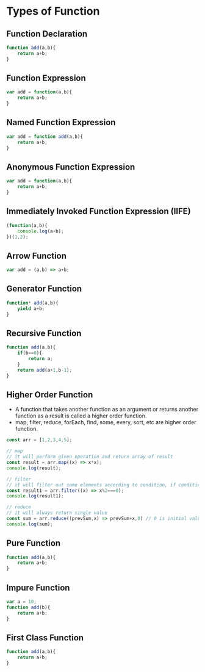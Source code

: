 # Types of Function
## Function Declaration
```js
function add(a,b){
    return a+b;
}
```
## Function Expression
```js
var add = function(a,b){
    return a+b;
}
```

## Named Function Expression
```js
var add = function add(a,b){
    return a+b;
}
```

## Anonymous Function Expression
```js
var add = function(a,b){
    return a+b;
}
```

## Immediately Invoked Function Expression (IIFE)
```js
(function(a,b){
    console.log(a+b);
})(1,2);
```

## Arrow Function
```js
var add = (a,b) => a+b;
```

## Generator Function
```js
function* add(a,b){
    yield a+b;
}
```

## Recursive Function
```js
function add(a,b){
    if(b==0){
        return a;
    }
    return add(a+1,b-1);
}
```

## Higher Order Function
- A function that takes another function as an argument or returns another function as a result is called a higher order function.
- map, filter, reduce, forEach, find, some, every, sort, etc are higher order function.

```js
const arr = [1,2,3,4,5];

// map
// it will perform given operation and return array of result
const result = arr.map((x) => x*x);
console.log(result);

// filter
// it will filter out some elements according to condition, if condition is true then it will add that element in result array otherwise discard it.
const result1 = arr.filter((x) => x%2===0);
console.log(result1);

// reduce
// it will always return single value
const sum = arr.reduce((prevSum,x) => prevSum+x,0) // 0 is initial value of prevSum
console.log(sum);
```

## Pure Function
```js
function add(a,b){
    return a+b;
}
```

## Impure Function
```js
var a = 10;
function add(b){
    return a+b;
}
```

## First Class Function
```js
function add(a,b){
    return a+b;
}
```

